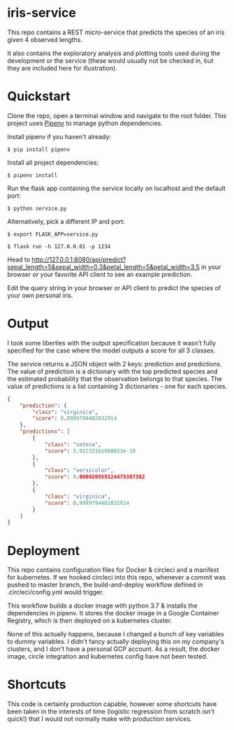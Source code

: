 # iris-service

This repo contains a REST micro-service that predicts the species of an iris given 4 observed lengths.

It also contains the exploratory analysis and plotting tools used during the development or the service (these would usually not be checked in, but they are included here for illustration).

# Quickstart

Clone the repo, open a terminal window and navigate to the root folder.
This project uses [Pipenv](https://github.com/pypa/pipenv) to manage python dependencies.

Install pipenv if you haven't already:

```$ pip install pipenv``` 

Install all project dependencies:

```$ pipenv install``` 

Run the flask app containing the service locally on localhost and the default port:

```$ python service.py``` 

Alternatively, pick a different IP and port:

```$ export FLASK_APP=service.py```


```$ flask run -h 127.0.0.01 -p 1234``` 

Head to http://127.0.0.1:8080/api/predict?sepal_length=5&sepal_width=0.3&petal_length=5&petal_width=3.5 in your browser or your favorite API client to see an example prediction.

Edit the query string in your browser or API client to predict the species of your own personal iris.

# Output

I took some liberties with the output specification because it wasn't fully specified for the case where the model outputs a score for all 3 classes.

The service returns a JSON object with 2 keys: prediction and predictions. The value of prediction is a dictionary with the top predicted species and the estimated probability that the observation belongs to that species. The value of predictions is a list containing 3 dictionaries - one for each species.

```json
{
    "prediction": {
        "class": "virginica",
        "score": 0.9999794402832914
    },
    "predictions": [
        {
            "class": "setosa",
            "score": 5.92233161988833e-10
        },
        {
            "class": "versicolor",
            "score": 0.000020559124475387382
        },
        {
            "class": "virginica",
            "score": 0.9999794402832914
        }
    ]
}
```

# Deployment

This repo contains configuration files for Docker & circleci and a manifest for kubernetes.
If we hooked circleci into this repo, whenever a commit was pushed to master branch, the build-and-deploy workflow defined in .circleci/config.yml would trigger.

This workflow builds a docker image with python 3.7 & installs the dependencies in pipenv. It stores the docker image in a Google Container Registry, which is then deployed on a kubernetes cluster.

None of this actually happens, because I changed a bunch of key variables to dummy variables. I didn't fancy actually deploying this on my company's clusters, and I don't have a personal GCP account. As a result, the docker image, circle integration and kubernetes config have not been tested.

# Shortcuts

This code is certainly production capable, however some shortcuts have been taken in the interests of time (logistic regression from scratch isn't quick!) that I would not normally make with production services.

